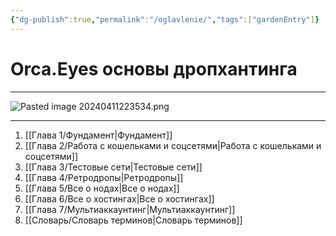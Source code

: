 ```yaml
---
{"dg-publish":true,"permalink":"/oglavlenie/","tags":["gardenEntry"]}
---
```



# Orca.Eyes основы дропхантинга

---

![Pasted image 20240411223534.png](/img/user/Images/Pasted%20image%2020240411223534.png)

---

1. [[Глава 1/Фундамент\|Фундамент]]
2. [[Глава 2/Работа с кошельками и соцсетями\|Работа с кошельками и соцсетями]]
3. [[Глава 3/Тестовые сети\|Тестовые сети]]
4. [[Глава 4/Ретродропы\|Ретродропы]]
5. [[Глава 5/Все о нодах\|Все о нодах]]
6. [[Глава 6/Все о хостингах\|Все о хостингах]]
7. [[Глава 7/Мультиаккаунтинг\|Мультиаккаунтинг]]
8. [[Словарь/Словарь терминов\|Словарь терминов]]